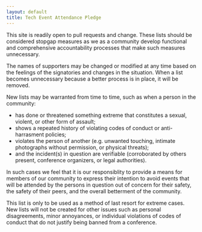 ```yaml
---
layout: default
title: Tech Event Attendance Pledge
---
```


This site is readily open to pull requests and change. These lists should
be considered stopgap measures as we as a community develop functional and
comprehensive accountability processes that make such measures unnecessary.

The names of supporters may be changed or modified at any time based on the feelings of
the signatories and changes in the situation. When a list becomes unnecessary
because a better process is in place, it will be removed.

New lists may be warranted from time to time, such as when a person in the 
community:

  * has done or threatened something extreme that constitutes a sexual, 
  violent, or other form of assault;
  * shows a repeated history of violating codes  of conduct or anti-harrasment policies;
  * violates the person of another (e.g. unwanted touching, intimate photographs
  without permission, or physical  threats); 
  * and the incident(s) in question are verifiable (corroborated by others
  present, conference organizers, or legal authorities).

In such cases we feel that it is our responsiblity to provide a means for members of our community to  express their intention to avoid events that will be attended by the persons in question out of concern for their safety, the safety of their peers, and the overall betterment of the community.

This list is only to be used as a method of last resort for extreme cases. New lists will not be created for other issues such as personal disagreements, minor annoyances, or individual violations of codes of conduct that do not justify being banned from a conference. 